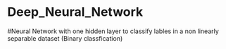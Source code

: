 # Deep_Neural_Network
#Neural Network with one hidden layer to classify lables in a non linearly separable dataset (Binary classfication)
